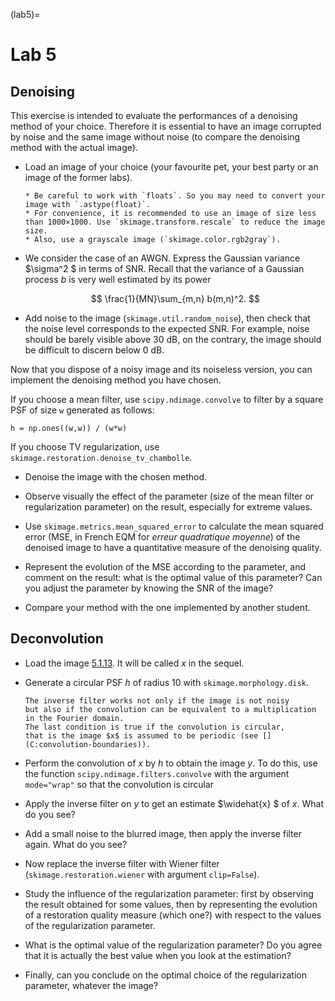 (lab5)=
# Lab 5


## Denoising

This exercise is intended to evaluate the performances of a denoising method of your choice.
Therefore it is essential to have an image corrupted by noise and the same image without noise (to compare the denoising method with the actual image).

* Load an image of your choice (your favourite pet, your best party or an image of the former labs).

  ```{note}
  * Be careful to work with `floats`. So you may need to convert your image with `.astype(float)`.
  * For convenience, it is recommended to use an image of size less than 1000×1000. Use `skimage.transform.rescale` to reduce the image size.
  * Also, use a grayscale image (`skimage.color.rgb2gray`).
  ```

* We consider the case of an AWGN.
  Express the Gaussian variance $\sigma^2 $ in terms of SNR.
  Recall that the variance of a Gaussian process $b$ is very well estimated by its power
  
  $$
  \frac{1}{MN}\sum_{m,n} b(m,n)^2.
  $$

* Add noise to the image (`skimage.util.random_noise`),
  then check that the noise level corresponds to the expected SNR.
  For example, noise should be barely visible above 30 dB,
  on the contrary, the image should be difficult to discern below 0 dB.

Now that you dispose of a noisy image and its noiseless version,
you can implement the denoising method you have chosen.

If you choose a mean filter, use `scipy.ndimage.convolve` to filter by a square PSF of size `w` generated as follows:

```
h = np.ones((w,w)) / (w*w)
```

If you choose TV regularization, use `skimage.restoration.denoise_tv_chambolle`.

* Denoise the image with the chosen method.

* Observe visually the effect of the parameter (size of the mean filter or regularization parameter) on the result, especially for extreme values.

* Use `skimage.metrics.mean_squared_error`
  to calculate the mean squared error (MSE, in French EQM for _erreur quadratique moyenne_)
  of the denoised image to have a quantitative measure of the denoising quality.

* Represent the evolution of the MSE according to the parameter, and comment on the result:
  what is the optimal value of this parameter?
  Can you adjust the parameter by knowing the SNR of the image?

* Compare your method with the one implemented by another student.


## Deconvolution

* Load the image [5.1.13](https://sipi.usc.edu/database/database.php?volume=misc&image=18#top).
  It will be called $x$ in the sequel.
<!--   and convert it to floating point numbers with the instruction
  
  ```
  x = x.astype(float)
  ```
  
  where `x` is the image and will be called` x` in the following. -->

* Generate a circular PSF $h$ of radius 10 with `skimage.morphology.disk`.

  ```{margin}
  The inverse filter works not only if the image is not noisy
  but also if the convolution can be equivalent to a multiplication in the Fourier domain.
  The last condition is true if the convolution is circular,
  that is the image $x$ is assumed to be periodic (see [](C:convolution-boundaries)).
  ```
  
* Perform the convolution of $x$ by $h$ to obtain the image $y$.
  To do this, use the function `scipy.ndimage.filters.convolve` with the argument `mode="wrap"` so that the convolution is circular
  
* Apply the inverse filter on $y$ to get an estimate $\widehat{x} $ of $x$.
  What do you see?

* Add a small noise to the blurred image, then apply the inverse filter again.
  What do you see?

* Now replace the inverse filter with Wiener filter (`skimage.restoration.wiener` with argument `clip=False`).

* Study the influence of the regularization parameter:
  first by observing the result obtained for some values,
  then by representing the evolution of a restoration quality measure (which one?)
  with respect to the values of the regularization parameter.

* What is the optimal value of the regularization parameter?
  Do you agree that it is actually the best value when you look at the estimation?

* Finally, can you conclude on the optimal choice of the regularization parameter, whatever the image?